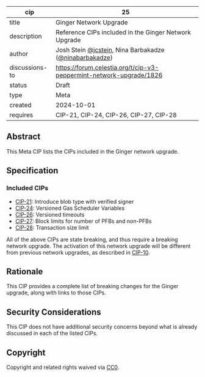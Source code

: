 | cip | 25 |
| - | - |
| title | Ginger Network Upgrade |
| description | Reference CIPs included in the Ginger Network Upgrade |
| author | Josh Stein [@jcstein](https://github.com/jcstein), Nina Barbakadze ([@ninabarbakadze](https://github.com/ninabarbakadze)) |
| discussions-to | <https://forum.celestia.org/t/cip-v3-peppermint-network-upgrade/1826> |
| status | Draft |
| type | Meta |
| created | 2024-10-01 |
| requires | CIP-21, CIP-24, CIP-26, CIP-27, CIP-28 |

## Abstract

This Meta CIP lists the CIPs included in the Ginger network upgrade.

## Specification

### Included CIPs

- [CIP-21](./cip-21.md): Introduce blob type with verified signer
- [CIP-24](./cip-24.md): Versioned Gas Scheduler Variables
- [CIP-26](./cip-26.md): Versioned timeouts
- [CIP-27](./cip-27.md): Block limits for number of PFBs and non-PFBs
- [CIP-28](./cip-27.md): Transaction size limit

All of the above CIPs are state breaking, and thus require a breaking network upgrade. The activation of this network upgrade will be different from previous network upgrades, as described in [CIP-10](./cip-10.md).

## Rationale

This CIP provides a complete list of breaking changes for the Ginger upgrade, along with links to those CIPs.

## Security Considerations

This CIP does not have additional security concerns beyond what is already discussed in each of the listed CIPs.

## Copyright

Copyright and related rights waived via [CC0](https://github.com/celestiaorg/CIPs/blob/main/LICENSE).
